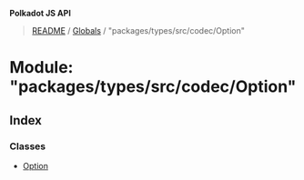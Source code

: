 **Polkadot JS API**

> [README](../README.md) / [Globals](../globals.md) / "packages/types/src/codec/Option"

# Module: "packages/types/src/codec/Option"

## Index

### Classes

* [Option](../classes/_packages_types_src_codec_option_.option.md)
